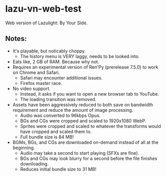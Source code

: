 # lazu-vn-web-test

Web version of Lazulight: By Your Side.

## Notes:

- It's playable, but noticably choppy.
  - The history menu is VERY laggy, needs to be looked into.
- Eats like, 2 GB of RAM. Because why not.
- Requires an experimental version of Ren'Py (prerelease 7.5.0) to work on Chrome and Safari.
  - Safari may encounter additional issues.
  - Firefox master race.
- No video support.
  - Instead, it asks if you want to open a new browser tab to YouTube.
  - The loading transition was removed.
- Assets have been aggressively reduced to both save on bandwidth requirement and reduce the amount of image processing.
  - Audio was converted to 96kbps Opus.
  - BGs and CGs were cropped and scaled to 1920x1080 WebP.
  - Sprites were cropped and scaled to whatever the transforms would have cropped and scaled them to.
  - Full bundle size is 84 MB!
- BGMs, BGs, and CGs are downloaded on-demand instead of all at the beginning.
  - Audio may take a second to start playing (SFXs are fine).
  - BGs and CGs may look blurry for a second before the file finishes downloading.
  - Reduces initial bundle size to 31 MB!
